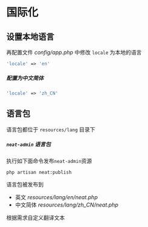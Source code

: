 # 国际化


## 设置本地语言
再配置文件 *config/app.php* 中修改 `locale` 为本地的语言
```php
'locale' => 'en'
```

##### 配置为中文简体
```php
'locale' => 'zh_CN'
```

## 语言包
语言包都位于 `resources/lang` 目录下


##### `neat-admin` 语言包
执行如下面命令发布`neat-admin`资源
```shell
php artisan neat:publish
```

语言包被发布到
- 英文 *resources/lang/en/neat.php*
- 中文简体 *resources/lang/zh_CN/neat.php*

根据需求自定义翻译文本